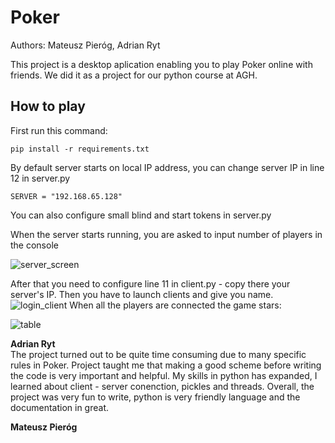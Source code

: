 # Poker
Authors: Mateusz Pieróg, Adrian Ryt

This project is a desktop aplication enabling you to play Poker online with friends. We did it as a project for our python course at AGH.

## How to play
First run this command:

    pip install -r requirements.txt

By default server starts on local IP address, you can change server IP in line 12 in server.py
    
    SERVER = "192.168.65.128"

You can also configure small blind and start tokens in server.py

When the server starts running, you are asked to input number of players in the console

![server_screen](https://user-images.githubusercontent.com/72470330/121773796-8b667e80-cb7e-11eb-9bff-3e4846836b0e.png)

After that you need to configure line 11 in client.py - copy there your server's IP.
Then you have to launch clients and give you name.
![login_client](https://user-images.githubusercontent.com/72470330/121773925-7ccc9700-cb7f-11eb-90ea-b8c90f8bfa95.png)
When all the players are connected the game stars:

![table](https://user-images.githubusercontent.com/72470330/121774104-dd100880-cb80-11eb-862b-81554458c727.png)


<b>Adrian Ryt</b><br> 
The project turned out to be quite time consuming due to many specific rules in Poker. Project taught me that making a good scheme before writing the code is very important and helpful.
My skills in python has expanded, I learned about client - server conenction, pickles and threads.
Overall, the project was very fun to write, python is very friendly language and the documentation in great.

<b>Mateusz Pieróg</b><br>